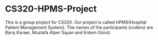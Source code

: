 # CS320-HPMS-Project
This is a group project for CS320. Our project is called HPMS(Hospital Patient Management System). The names of the participants (coders) are Barış Karaer, Mustafa Alper Sayan and Erdem Gönül.
